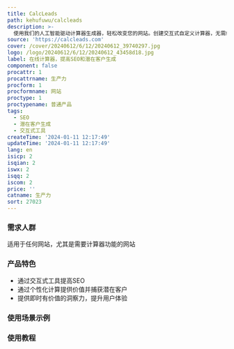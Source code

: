 ```yaml
---
title: CalcLeads
path: kehufuwu/calcleads
description: >-
  使用我们的人工智能驱动计算器生成器，轻松改变您的网站。创建交互式自定义计算器，无需编码技能。定制品牌颜色，无缝嵌入并轻松提升用户参与度，潜在客户生成和SEO效果。无限使用许可证。只需49美元终身购买。
source: 'https://calcleads.com'
cover: /cover/20240612/6/12/20240612_39740297.jpg
logo: /logo/20240612/6/12/20240612_43458d18.jpg
label: 在线计算器，提高SEO和潜在客户生成
component: false
procattr: 1
procattrname: 生产力
procform: 1
procformname: 网站
proctype: 1
proctypename: 普通产品
tags:
  - SEO
  - 潜在客户生成
  - 交互式工具
createTime: '2024-01-11 12:17:49'
updateTime: '2024-01-11 12:17:49'
lang: en
isicp: 2
isqian: 2
iswx: 2
isqq: 2
iscom: 2
price: ''
catname: 生产力
sort: 27023
---
```




### 需求人群
适用于任何网站，尤其是需要计算器功能的网站

### 产品特色
- 通过交互式工具提高SEO
- 通过个性化计算提供价值并捕获潜在客户
- 提供即时有价值的洞察力，提升用户体验

### 使用场景示例


### 使用教程


  
